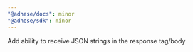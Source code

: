 ```yaml
---
"@adhese/docs": minor
"@adhese/sdk": minor
---
```


Add ability to receive JSON strings in the response tag/body
